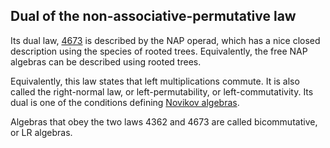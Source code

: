 ## Dual of the non-associative-permutative law

Its dual law, [4673](https://teorth.github.io/equational_theories/implications/?4673) is described by the NAP operad, which has a nice closed description using the species of rooted trees. Equivalently, the free NAP algebras can be described using rooted trees.

Equivalently, this law states that left multiplications commute.  It is also called the right-normal law, or left-permutability, or left-commutativity.  Its dual is one of the conditions defining [Novikov algebras](https://arxiv.org/pdf/1903.02238).

Algebras that obey the two laws 4362 and 4673 are called bicommutative, or LR algebras.
